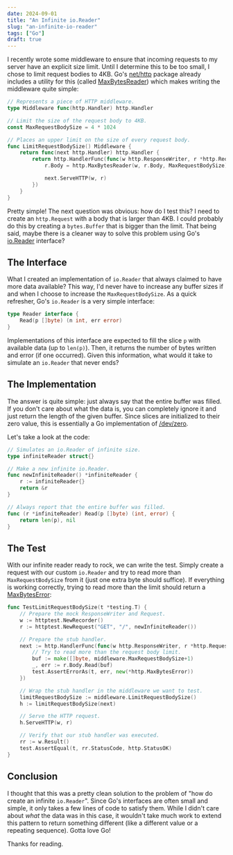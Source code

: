 ```yaml
---
date: 2024-09-01
title: "An Infinite io.Reader"
slug: "an-infinite-io-reader"
tags: ["Go"]
draft: true
---
```


I recently wrote some middleware to ensure that incoming requests to my server have an explicit size limit.
Until I determine this to be too small, I chose to limit request bodies to 4KB.
Go's [net/http](https://pkg.go.dev/net/http) package already includes a utility for this (called [MaxBytesReader](https://pkg.go.dev/net/http#MaxBytesReader)) which makes writing the middleware quite simple:

```go
// Represents a piece of HTTP middleware.
type Middleware func(http.Handler) http.Handler

// Limit the size of the request body to 4KB.
const MaxRequestBodySize = 4 * 1024

// Places an upper limit on the size of every request body.
func LimitRequestBodySize() Middleware {
	return func(next http.Handler) http.Handler {
		return http.HandlerFunc(func(w http.ResponseWriter, r *http.Request) {
			r.Body = http.MaxBytesReader(w, r.Body, MaxRequestBodySize)

			next.ServeHTTP(w, r)
		})
	}
}
```

Pretty simple!
The next question was obvious: how do I test this?
I need to create an `http.Request` with a body that is larger than 4KB.
I could probably do this by creating a `bytes.Buffer` that is bigger than the limit.
That being said, maybe there is a cleaner way to solve this problem using Go's [io.Reader](https://pkg.go.dev/io#Reader) interface?

## The Interface

What I created an implementation of `io.Reader` that always claimed to have more data available?
This way, I'd never have to increase any buffer sizes if and when I choose to increase the `MaxRequestBodySize`.
As a quick refresher, Go's `io.Reader` is a very simple interface:

```go
type Reader interface {
	Read(p []byte) (n int, err error)
}
```

Implementations of this interface are expected to fill the slice `p` with available data (up to `len(p)`).
Then, it returns the number of bytes written and error (if one occurred).
Given this information, what would it take to simulate an `io.Reader` that never ends?

## The Implementation

The answer is quite simple: just always say that the entire buffer was filled.
If you don't care about what the data is, you can completely ignore it and just return the length of the given buffer.
Since slices are initialized to their zero value, this is essentially a Go implementation of [/dev/zero](https://en.wikipedia.org/wiki//dev/zero).

Let's take a look at the code:

```go
// Simulates an io.Reader of infinite size.
type infiniteReader struct{}

// Make a new infinite io.Reader.
func newInfiniteReader() *infiniteReader {
	r := infiniteReader{}
	return &r
}

// Always report that the entire buffer was filled.
func (r *infiniteReader) Read(p []byte) (int, error) {
	return len(p), nil
}
```

## The Test

With our infinite reader ready to rock, we can write the test.
Simply create a request with our custom `io.Reader` and try to read more than `MaxRequestBodySize` from it (just one extra byte should suffice).
If everything is working correctly, trying to read more than the limit should return a [MaxBytesError](https://pkg.go.dev/net/http#MaxBytesError):

```go
func TestLimitRequestBodySize(t *testing.T) {
	// Prepare the mock ResponseWriter and Request.
	w := httptest.NewRecorder()
	r := httptest.NewRequest("GET", "/", newInfiniteReader())

	// Prepare the stub handler.
	next := http.HandlerFunc(func(w http.ResponseWriter, r *http.Request) {
		// Try to read more than the request body limit.
		buf := make([]byte, middleware.MaxRequestBodySize+1)
		_, err := r.Body.Read(buf)
		test.AssertErrorAs(t, err, new(*http.MaxBytesError))
	})

	// Wrap the stub handler in the middleware we want to test.
	limitRequestBodySize := middleware.LimitRequestBodySize()
	h := limitRequestBodySize(next)

	// Serve the HTTP request.
	h.ServeHTTP(w, r)

	// Verify that our stub handler was executed.
	rr := w.Result()
	test.AssertEqual(t, rr.StatusCode, http.StatusOK)
}
```

## Conclusion

I thought that this was a pretty clean solution to the problem of "how do create an infinite `io.Reader`".
Since Go's interfaces are often small and simple, it only takes a few lines of code to satisfy them.
While I didn't care about _what_ the data was in this case, it wouldn't take much work to extend this pattern to return something different (like a different value or a repeating sequence).
Gotta love Go!

Thanks for reading.
